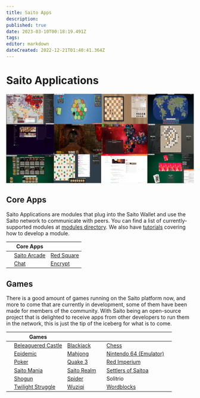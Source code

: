 ```yaml
---
title: Saito Apps
description: 
published: true
date: 2023-03-10T00:18:19.491Z
tags: 
editor: markdown
dateCreated: 2022-12-21T01:40:41.364Z
---
```


# Saito Applications

![](/apps.png)

## Core Apps

Saito Applications are modules that plug into the Saito Wallet and use the Saito network to communicate with peers. You can find a list of currently-supported modules at [modules directory](https://github.com/SaitoTech/saito-lite-rust/tree/master/mods). We also have [tutorials](/tech/tutorials) covering how to develop a module.

|     | Core Apps |     |
| --- | --- | --- |
|     | [Saito Arcade](/tech/applications/arcade) | [Red Square](/tech/applications/RedSquare) |
|     | [Chat](/tech/applications/chat) | [Encrypt](/tech/applications/encrypt) |

## Games

There is a good amount of games running on the Saito platform now, and more to come that are currently in development, some of them have been made for members of the community. With Saito being an open-source project that is delighted to receive apps from other developers to run them in the network, this is just the tip of the iceberg for what is to come.

|     | Games |     |     |     |     |
| --- | --- | --- | --- | --- | --- |
|     | [Beleaguered Castle](/tech/applications/BeleagueredCastle)| [Blackjack](/tech/applications/Blackjack)  |     | [Chess](/tech/applications/chess)   |     |
|     |[Epidemic](/tech/applications/epidemic)  | [Mahjong](/tech/applications/Mahjong)  |     | [Nintendo 64 (Emulator)](/tech/applications/n64)   |     |
|     | [Poker](/tech/applications/poker) | [Quake 3](/tech/applications/quake3)  |     |[Red Imperium](/tech/applications/redImperium)  |     |
|     | [Saito Mania](/tech/applications/SaitoMania) | [Saito Realm](/tech/applications/realm)  |     | [Settlers of Saitoa](/tech/applications/settlers) |     |
|     | [Shogun](/tech/applications/dominion)  | [Spider](/tech/applications/spider)  |    | Solitrio |     |
|     | [Twilight Struggle](/tech/applications/twilightStruggle) | [Wuziqi](/tech/applications/wuziqi) |     |  [Wordblocks](/tech/applications/wordblocks)   |     |